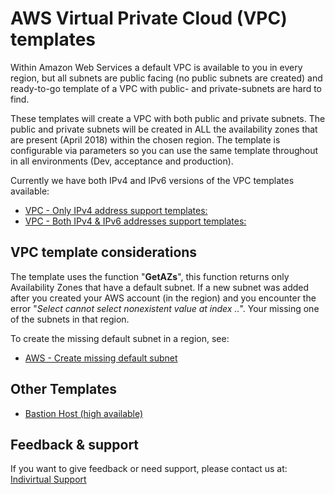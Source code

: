 # AWS Virtual Private Cloud (VPC) templates 
Within Amazon Web Services a default VPC is available to you in every region, but all subnets are public facing 
(no public subnets are created) and ready-to-go template of a VPC with public- and private-subnets are hard to find. 

These templates will create a VPC with both public and private subnets. The public and private subnets will be created in ALL the availability zones that are present (April 2018) within the chosen region. The template is configurable via parameters so you can use the same template throughout in all environments (Dev, acceptance and production).

Currently we have both IPv4 and IPv6 versions of the VPC templates available:

* [VPC - Only IPv4 address support templates:](./README_VPC_IPv4.md)
* [VPC - Both IPv4 & IPv6 addresses support templates:](./README_VPC_IPv6.md)

## VPC template considerations 
The template uses the function "**GetAZs**", this function returns only Availability Zones that have a default subnet. If a new subnet was added after you created your AWS account (in the region) and you encounter the error "*Select cannot select nonexistent value at index ..*". Your missing one of the subnets in that region.

To create the missing default subnet in a region, see:
* <a href="https://docs.aws.amazon.com/AmazonVPC/latest/UserGuide/default-vpc.html#create-default-subnet" target="_blank">AWS - Create missing default subnet</a>

## Other Templates
* [Bastion Host (high available)](../bastion/)

## Feedback & support
If you want to give feedback or need support, please contact us at: [Indivirtual Support](mailto:support@indivirtual.com)
